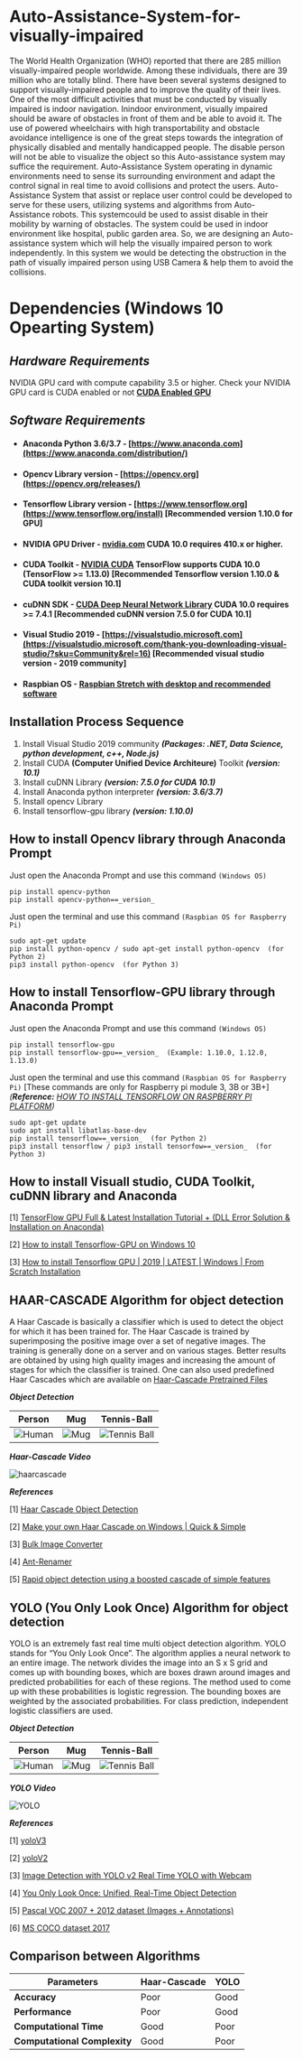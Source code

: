 # Auto-Assistance-System-for-visually-impaired

The World Health Organization (WHO) reported that there are 285 million visually-impaired people worldwide. Among these individuals,   there are 39 million who are totally blind. There have been several systems designed to support visually-impaired people and to improve the quality of their lives. One of the most difficult activities that must be conducted by visually impaired is indoor navigation. Inindoor environment, visually impaired should be aware of obstacles in front of them and be able to avoid it. The use of powered wheelchairs with high transportability and obstacle avoidance intelligence is one of the great steps towards the integration of physically disabled and mentally handicapped people. The disable person will not be able to visualize the object so this Auto-assistance system may suffice the requirement. Auto-Assistance System operating in dynamic environments need to sense its surrounding environment and adapt the control signal in real time to avoid collisions and protect the users. Auto-Assistance System that assist or replace user control could be developed to serve for these users, utilizing systems and algorithms from Auto-Assistance robots. This systemcould be used to assist disable in their mobility by warning of obstacles. The system could be used in indoor environment like hospital, public garden area. So, we are designing an Auto-assistance system which will help the visually impaired person to work independently. In this system we would be detecting the obstruction in the path of visually impaired person using USB Camera & help them to avoid the collisions.

# Dependencies (Windows 10 Opearting System)
## _Hardware Requirements_ ##
NVIDIA GPU card with compute capability 3.5 or higher. Check your NVIDIA GPU card is CUDA enabled or not **[CUDA Enabled GPU](https://developer.nvidia.com/cuda-gpus)**

## _Software Requirements_ ##
* #### Anaconda Python 3.6/3.7 - [https://www.anaconda.com](https://www.anaconda.com/distribution/)
* #### Opencv Library version - [https://opencv.org](https://opencv.org/releases/) 
* #### Tensorflow Library version - [https://www.tensorflow.org](https://www.tensorflow.org/install) [Recommended version 1.10.0 for GPU] 
* #### NVIDIA GPU Driver - [nvidia.com](https://www.nvidia.com/Download/index.aspx?lang=en-us)  CUDA 10.0 requires 410.x or higher.
* #### CUDA Toolkit - [NVIDIA CUDA](https://developer.nvidia.com/cuda-toolkit-archive) TensorFlow supports CUDA 10.0 (TensorFlow >= 1.13.0) [Recommended Tensorflow version 1.10.0 & CUDA toolkit version 10.1]
* #### cuDNN SDK - [CUDA Deep Neural Network Library](https://developer.nvidia.com/rdp/cudnn-archive) CUDA 10.0 requires >= 7.4.1 [Recommended cuDNN version 7.5.0 for CUDA 10.1]
* #### Visual Studio 2019 - [https://visualstudio.microsoft.com](https://visualstudio.microsoft.com/thank-you-downloading-visual-studio/?sku=Community&rel=16) [Recommended visual studio version - 2019 community]
* #### Raspbian OS - [Raspbian Stretch with desktop and recommended software](https://www.raspberrypi.org/downloads/raspbian/)

## **Installation Process Sequence**
1. Install Visual Studio 2019 community **_(Packages: .NET, Data Science, python development, c++, Node.js)_**
2. Install CUDA **(Computer Unified Device Architeure)** Toolkit **_(version: 10.1)_**
3. Install cuDNN Library **_(version: 7.5.0 for CUDA 10.1)_**
4. Install Anaconda python interpreter **_(version: 3.6/3.7)_**
5. Install opencv Library
6. Install tensorflow-gpu library **_(version: 1.10.0)_**

## **How to install Opencv library through Anaconda Prompt**
Just open the Anaconda Prompt and use this command `(Windows OS)`
~~~~
pip install opencv-python
pip install opencv-python==_version_
~~~~
Just open the terminal and use this command `(Raspbian OS for Raspberry Pi)`
~~~~
sudo apt-get update
pip install python-opencv / sudo apt-get install python-opencv  (for Python 2)
pip3 install python-opencv  (for Python 3)
~~~~

## **How to install Tensorflow-GPU library through Anaconda Prompt**
Just open the Anaconda Prompt and use this command `(Windows OS)`
~~~~
pip install tensorflow-gpu
pip install tensorflow-gpu==_version_  (Example: 1.10.0, 1.12.0, 1.13.0)
~~~~
Just open the terminal and use this command `(Raspbian OS for Raspberry Pi)` [These commands are only for Raspberry pi module 3, 3B or 3B+]  _(**Reference:** [HOW TO INSTALL TENSORFLOW ON RASPBERRY PI PLATFORM](https://www.raspberrypi.org/magpi/tensorflow-ai-raspberry-pi/))_
~~~~
sudo apt-get update
sudo apt install libatlas-base-dev
pip install tensorflow==_version_  (for Python 2)
pip3 install tensorflow / pip3 install tensorfow==_version_  (for Python 3)
~~~~

## **How to install Visuall studio, CUDA Toolkit, cuDNN library and Anaconda**
[1] [TensorFlow GPU Full & Latest Installation Tutorial + (DLL Error Solution & Installation on Anaconda)](https://youtu.be/7QLvYL22KkM)

[2] [How to install Tensorflow-GPU on Windows 10](https://youtu.be/HExRhnO5Mqs)

[3] [How to install Tensorflow GPU | 2019 | LATEST | Windows | From Scratch Installation](https://youtu.be/D1Cx2pil4jI)

## **HAAR-CASCADE Algorithm for object detection**
A Haar Cascade is basically a classifier which is used to detect the object for which it has been trained for. The Haar Cascade is trained by superimposing the positive image over a set of negative images. The training is generally done on a server and on various stages. Better results are obtained by using high quality images and increasing the amount of stages for which the classifier is trained. One can also used predefined Haar Cascades which are available on [Haar-Cascade Pretrained Files](https://github.com/opencv/opencv/tree/master/data/haarcascades)

**_Object Detection_**

| Person  | Mug | Tennis-Ball |
| ------------- | ------------- | ------------- |
| ![Human](https://user-images.githubusercontent.com/43854300/57829642-3e602480-77cd-11e9-8215-8a24ef983a18.png)  | ![Mug](https://user-images.githubusercontent.com/43854300/57829353-4ec3cf80-77cc-11e9-9a43-67de0d30ee97.png)  | ![Tennis Ball](https://user-images.githubusercontent.com/43854300/57829268-0a383400-77cc-11e9-95bd-89aa255470b7.png) |

**_Haar-Cascade Video_**

![haarcascade](https://user-images.githubusercontent.com/43854300/57833477-ba5f6a00-77d7-11e9-864c-b0be96651d49.gif)

**_References_**

[1] [Haar Cascade Object Detection](https://pythonprogramming.net/haar-cascade-face-eye-detection-python-opencv-tutorial/)

[2] [Make your own Haar Cascade on Windows | Quick & Simple](https://youtu.be/Dg-4MoABv4I)

[3] [Bulk Image Converter](https://sourceforge.net/projects/bulkimageconver/)

[4] [Ant-Renamer](https://filehippo.com/download_ant_renamer/)

[5] [Rapid object detection using a boosted cascade of simple features](https://ieeexplore.ieee.org/document/990517)

## **YOLO (You Only Look Once) Algorithm for object detection**
YOLO is an extremely fast real time multi object detection algorithm. YOLO stands for “You Only Look Once”. The algorithm applies a neural network to an entire image. The network divides the image into an S x S grid and comes up with bounding boxes, which are boxes drawn around images and predicted probabilities for each of these regions. The method used to come up with these probabilities is logistic regression. The bounding boxes are weighted by the associated probabilities. For class prediction, independent logistic classifiers are used.

**_Object Detection_**

| Person  | Mug | Tennis-Ball |
| ------------- | ------------- | ------------- |
| ![Human](https://user-images.githubusercontent.com/43854300/57830252-28536380-77cf-11e9-8cd4-4d8ae430e882.png) | ![Mug](https://user-images.githubusercontent.com/43854300/57830681-7c127c80-77d0-11e9-8f5f-b18d61b54ac9.png) | ![Tennis Ball](https://user-images.githubusercontent.com/43854300/57830571-23db7a80-77d0-11e9-9bf5-9dc09c7d3357.png) |

**_YOLO Video_**

![YOLO](https://user-images.githubusercontent.com/43854300/57833630-0ad6c780-77d8-11e9-9129-7285ec3421f3.gif)

**_References_**

[1] [yoloV3](https://pjreddie.com/darknet/yolo/)

[2] [yoloV2](https://pjreddie.com/darknet/yolov2/)

[3] [Image Detection with YOLO v2 Real Time YOLO with Webcam](https://youtu.be/-_RLK6RFqSc)

[4] [You Only Look Once: Unified, Real-Time Object Detection](https://pjreddie.com/media/files/papers/yolo.pdf)

[5] [Pascal VOC 2007 + 2012 dataset (Images + Annotations)](https://pjreddie.com/projects/pascal-voc-dataset-mirror/)

[6] [MS COCO dataset 2017](http://cocodataset.org/#download)

## **Comparison between Algorithms**

| **Parameters**  | **Haar-Cascade** | **YOLO** |
| ------------- | ------------- | ------------- |
| **Accuracy** | Poor | Good |
| **Performance** | Poor | Good |
| **Computational Time** | Good | Poor |
| **Computational Complexity** | Good | Poor |
